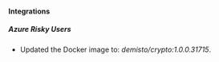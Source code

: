 #### Integrations
##### Azure Risky Users
- Updated the Docker image to: *demisto/crypto:1.0.0.31715*.
